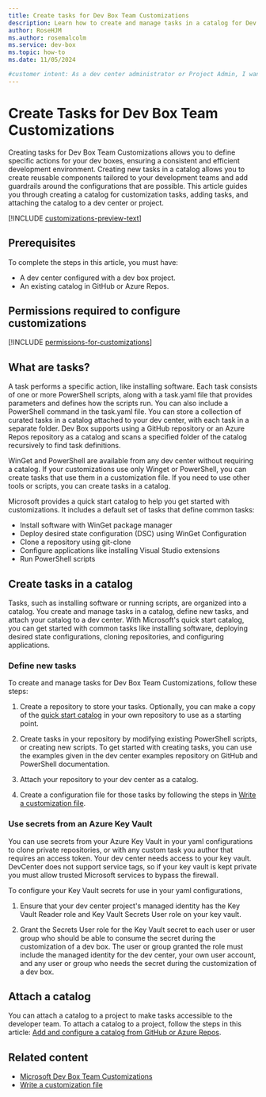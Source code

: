 ```yaml
---
title: Create tasks for Dev Box Team Customizations
description: Learn how to create and manage tasks in a catalog for Dev Box Team Customizations, including adding tasks and attaching the catalog to a project.
author: RoseHJM
ms.author: rosemalcolm
ms.service: dev-box
ms.topic: how-to
ms.date: 11/05/2024

#customer intent: As a dev center administrator or Project Admin, I want to create additional tasks in a catlog so that I can create a specific customization in a customization or image definition file.
---
```


# Create Tasks for Dev Box Team Customizations

Creating tasks for Dev Box Team Customizations allows you to define specific actions for your dev boxes, ensuring a consistent and efficient development environment. Creating new tasks in a catalog allows you to create reusable components tailored to your development teams and add guardrails around the configurations that are possible. This article guides you through creating a catalog for customization tasks, adding tasks, and attaching the catalog to a dev center or project.

[!INCLUDE [customizations-preview-text](includes/customizations-preview-text.md)]

## Prerequisites
To complete the steps in this article, you must have:
*    A dev center configured with a dev box project.
*    An existing catalog in GitHub or Azure Repos.

## Permissions required to configure customizations
  
[!INCLUDE [permissions-for-customizations](includes/permissions-for-customizations.md)]

## What are tasks?
A task performs a specific action, like installing software. Each task consists of one or more PowerShell scripts, along with a task.yaml file that provides parameters and defines how the scripts run. You can also include a PowerShell command in the task.yaml file. You can store a collection of curated tasks in a catalog attached to your dev center, with each task in a separate folder. Dev Box supports using a GitHub repository or an Azure Repos repository as a catalog and scans a specified folder of the catalog recursively to find task definitions.

WinGet and PowerShell are available from any dev center without requiring a catalog. If your customizations use only Winget or PowerShell, you can create tasks that use them in a customization file. If you need to use other tools or scripts, you can create tasks in a catalog.

Microsoft provides a quick start catalog to help you get started with customizations. It includes a default set of tasks that define common tasks:

- Install software with WinGet package manager
- Deploy desired state configuration (DSC) using WinGet Configuration
- Clone a repository using git-clone
- Configure applications like installing Visual Studio extensions
- Run PowerShell scripts

## Create tasks in a catalog

Tasks, such as installing software or running scripts, are organized into a catalog. You create and manage tasks in a catalog, define new tasks, and attach your catalog to a dev center. With Microsoft's quick start catalog, you can get started with common tasks like installing software, deploying desired state configurations, cloning repositories, and configuring applications. 

### Define new tasks
To create and manage tasks for Dev Box Team Customizations, follow these steps:

1. Create a repository to store your tasks. Optionally, you can make a copy of the [quick start catalog](https://github.com/microsoft/devcenter-catalog) in your own repository to use as a starting point.

1. Create tasks in your repository by modifying existing PowerShell scripts, or creating new scripts. To get started with creating tasks, you can use the examples given in the dev center examples repository on GitHub and PowerShell documentation.

1. Attach your repository to your dev center as a catalog.

1. Create a configuration file for those tasks by following the steps in [Write a customization file](./how-to-write-customization-file.md).

### Use secrets from an Azure Key Vault
You can use secrets from your Azure Key Vault in your yaml configurations to clone private repositories, or with any custom task you author that requires an access token. Your dev center needs access to your key vault. DevCenter does not support service tags, so if your key vault is kept private you must allow trusted Microsoft services to bypass the firewall.

To configure your Key Vault secrets for use in your yaml configurations,

1. Ensure that your dev center project's managed identity has the Key Vault Reader role and Key Vault Secrets User role on your key vault.

1. Grant the Secrets User role for the Key Vault secret to each user or user group who should be able to consume the secret during the customization of a dev box. The user or group granted the role must include the managed identity for the dev center, your own user account, and any user or group who needs the secret during the customization of a dev box.

## Attach a catalog 
You can attach a catalog to a project to make tasks accessible to the developer team. To attach a catalog to a project, follow the steps in this article: [Add and configure a catalog from GitHub or Azure Repos](../deployment-environments/how-to-configure-catalog.md).

## Related content
- [Microsoft Dev Box Team Customizations](concept-what-are-team-customizations.md)
- [Write a customization file](./how-to-write-customization-file.md) 
